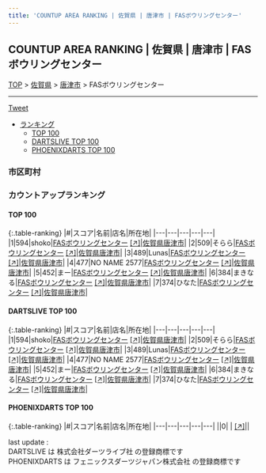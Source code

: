 ```yaml
---
title: 'COUNTUP AREA RANKING | 佐賀県 | 唐津市 | FASボウリングセンター'
---
```

## COUNTUP AREA RANKING | 佐賀県 | 唐津市 | FASボウリングセンター

[TOP](/darts/rank/) > [佐賀県](/darts/rank/佐賀県/) > [唐津市](/darts/rank/佐賀県/唐津市/) > FASボウリングセンター

___

<a href="https://twitter.com/share?ref_src=twsrc%5Etfw" data-text="COUNTUP AREA RANKING | 佐賀県唐津市FASボウリングセンター" class="twitter-share-button" data-hashtags="DARTSLIVE,PHOENIXDARTS,darts,ダーツ" data-show-count="false">Tweet</a>

* [ランキング](#カウントアップランキング)
    * [TOP 100](#top-100)
    * [DARTSLIVE TOP 100](#dartslive-top-100)
    * [PHOENIXDARTS TOP 100](#phoenixdarts-top-100)

### 市区町村

<ul>

</ul>

### カウントアップランキング

#### TOP 100



{:.table-ranking}
|#|スコア|名前|店名|所在地|
|---|---|---|---|---|
|1|594|<span class="rank-name-dl">shoko</span>|<a href="/darts/rank/shops/1e8d1c5f9f33c31025d56fb0e5c39bac.html">FASボウリングセンター</a> <a href="https://search.dartslive.com/jp/shop/1e8d1c5f9f33c31025d56fb0e5c39bac">[↗]</a>|<a href="/darts/rank/佐賀県/唐津市">佐賀県唐津市</a>|
|2|509|<span class="rank-name-dl">そらら</span>|<a href="/darts/rank/shops/1e8d1c5f9f33c31025d56fb0e5c39bac.html">FASボウリングセンター</a> <a href="https://search.dartslive.com/jp/shop/1e8d1c5f9f33c31025d56fb0e5c39bac">[↗]</a>|<a href="/darts/rank/佐賀県/唐津市">佐賀県唐津市</a>|
|3|489|<span class="rank-name-dl">Lunas</span>|<a href="/darts/rank/shops/1e8d1c5f9f33c31025d56fb0e5c39bac.html">FASボウリングセンター</a> <a href="https://search.dartslive.com/jp/shop/1e8d1c5f9f33c31025d56fb0e5c39bac">[↗]</a>|<a href="/darts/rank/佐賀県/唐津市">佐賀県唐津市</a>|
|4|477|<span class="rank-name-dl">NO NAME 2577</span>|<a href="/darts/rank/shops/1e8d1c5f9f33c31025d56fb0e5c39bac.html">FASボウリングセンター</a> <a href="https://search.dartslive.com/jp/shop/1e8d1c5f9f33c31025d56fb0e5c39bac">[↗]</a>|<a href="/darts/rank/佐賀県/唐津市">佐賀県唐津市</a>|
|5|452|<span class="rank-name-dl">まー</span>|<a href="/darts/rank/shops/1e8d1c5f9f33c31025d56fb0e5c39bac.html">FASボウリングセンター</a> <a href="https://search.dartslive.com/jp/shop/1e8d1c5f9f33c31025d56fb0e5c39bac">[↗]</a>|<a href="/darts/rank/佐賀県/唐津市">佐賀県唐津市</a>|
|6|384|<span class="rank-name-dl">まきなる</span>|<a href="/darts/rank/shops/1e8d1c5f9f33c31025d56fb0e5c39bac.html">FASボウリングセンター</a> <a href="https://search.dartslive.com/jp/shop/1e8d1c5f9f33c31025d56fb0e5c39bac">[↗]</a>|<a href="/darts/rank/佐賀県/唐津市">佐賀県唐津市</a>|
|7|374|<span class="rank-name-dl">ひなた</span>|<a href="/darts/rank/shops/1e8d1c5f9f33c31025d56fb0e5c39bac.html">FASボウリングセンター</a> <a href="https://search.dartslive.com/jp/shop/1e8d1c5f9f33c31025d56fb0e5c39bac">[↗]</a>|<a href="/darts/rank/佐賀県/唐津市">佐賀県唐津市</a>|


#### DARTSLIVE TOP 100



{:.table-ranking}
|#|スコア|名前|店名|所在地|
|---|---|---|---|---|
|1|594|<span class="rank-name-dl">shoko</span>|<a href="/darts/rank/shops/1e8d1c5f9f33c31025d56fb0e5c39bac.html">FASボウリングセンター</a> <a href="https://search.dartslive.com/jp/shop/1e8d1c5f9f33c31025d56fb0e5c39bac">[↗]</a>|<a href="/darts/rank/佐賀県/唐津市">佐賀県唐津市</a>|
|2|509|<span class="rank-name-dl">そらら</span>|<a href="/darts/rank/shops/1e8d1c5f9f33c31025d56fb0e5c39bac.html">FASボウリングセンター</a> <a href="https://search.dartslive.com/jp/shop/1e8d1c5f9f33c31025d56fb0e5c39bac">[↗]</a>|<a href="/darts/rank/佐賀県/唐津市">佐賀県唐津市</a>|
|3|489|<span class="rank-name-dl">Lunas</span>|<a href="/darts/rank/shops/1e8d1c5f9f33c31025d56fb0e5c39bac.html">FASボウリングセンター</a> <a href="https://search.dartslive.com/jp/shop/1e8d1c5f9f33c31025d56fb0e5c39bac">[↗]</a>|<a href="/darts/rank/佐賀県/唐津市">佐賀県唐津市</a>|
|4|477|<span class="rank-name-dl">NO NAME 2577</span>|<a href="/darts/rank/shops/1e8d1c5f9f33c31025d56fb0e5c39bac.html">FASボウリングセンター</a> <a href="https://search.dartslive.com/jp/shop/1e8d1c5f9f33c31025d56fb0e5c39bac">[↗]</a>|<a href="/darts/rank/佐賀県/唐津市">佐賀県唐津市</a>|
|5|452|<span class="rank-name-dl">まー</span>|<a href="/darts/rank/shops/1e8d1c5f9f33c31025d56fb0e5c39bac.html">FASボウリングセンター</a> <a href="https://search.dartslive.com/jp/shop/1e8d1c5f9f33c31025d56fb0e5c39bac">[↗]</a>|<a href="/darts/rank/佐賀県/唐津市">佐賀県唐津市</a>|
|6|384|<span class="rank-name-dl">まきなる</span>|<a href="/darts/rank/shops/1e8d1c5f9f33c31025d56fb0e5c39bac.html">FASボウリングセンター</a> <a href="https://search.dartslive.com/jp/shop/1e8d1c5f9f33c31025d56fb0e5c39bac">[↗]</a>|<a href="/darts/rank/佐賀県/唐津市">佐賀県唐津市</a>|
|7|374|<span class="rank-name-dl">ひなた</span>|<a href="/darts/rank/shops/1e8d1c5f9f33c31025d56fb0e5c39bac.html">FASボウリングセンター</a> <a href="https://search.dartslive.com/jp/shop/1e8d1c5f9f33c31025d56fb0e5c39bac">[↗]</a>|<a href="/darts/rank/佐賀県/唐津市">佐賀県唐津市</a>|


#### PHOENIXDARTS TOP 100



{:.table-ranking}
|#|スコア|名前|店名|所在地|
|---|---|---|---|---|
||0|<span class="rank-name-dl"> </span>|<a href="/darts/rank/shops/.html"></a> <a href="">[↗]</a>|<a href="/darts/rank//"></a>|


<div class="footer border-top border-gray-light mt-5 pt-3 text-right text-gray">
    last update : <span style="font-weight: italic" id="foot_last_modified"></span><br />
    DARTSLIVE は 株式会社ダーツライブ社 の登録商標です<br />
    PHOENIXDARTS は フェニックスダーツジャパン株式会社 の登録商標です<br />
</div>

<script src="https://cdnjs.cloudflare.com/ajax/libs/jquery.tablesorter/2.31.3/js/jquery.tablesorter.min.js" integrity="sha512-qzgd5cYSZcosqpzpn7zF2ZId8f/8CHmFKZ8j7mU4OUXTNRd5g+ZHBPsgKEwoqxCtdQvExE5LprwwPAgoicguNg==" crossorigin="anonymous" referrerpolicy="no-referrer"></script>
<link rel="stylesheet" href="https://cdnjs.cloudflare.com/ajax/libs/jquery.tablesorter/2.31.3/css/theme.default.min.css" integrity="sha512-wghhOJkjQX0Lh3NSWvNKeZ0ZpNn+SPVXX1Qyc9OCaogADktxrBiBdKGDoqVUOyhStvMBmJQ8ZdMHiR3wuEq8+w==" crossorigin="anonymous" referrerpolicy="no-referrer" />
<script>
$(function() {
    $(".table-ranking").tablesorter({sortList:[[0, 0]]});
    $("#foot_last_modified").text(formatDate(new Date(document.lastModified), 'yyyy-MM-dd HH:mm:ss'));
});
</script>

<script async src="https://platform.twitter.com/widgets.js" charset="utf-8"></script>